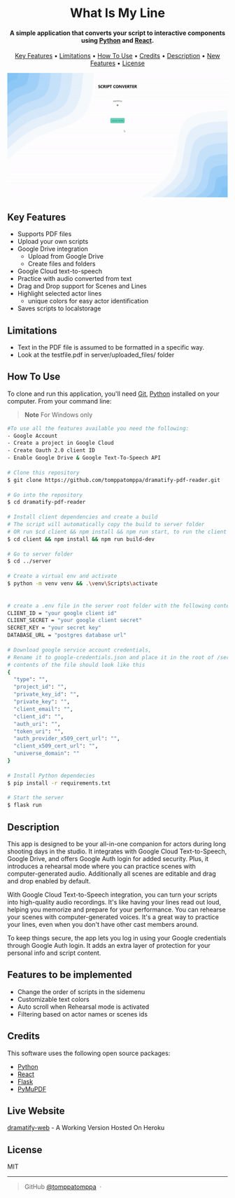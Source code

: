 <h1 align="center">
  <br>
  What Is My Line
  <br>
</h1>

<h4 align="center">A simple application that converts your script to interactive components using <a href="https://www.python.org/" target="_blank">Python</a> and <a href="https://react.dev/" target="_blank">React</a>.</h4>

<p align="center">
  <a href="#key-features">Key Features</a> •
  <a href="#limitations">Limitations</a> •
  <a href="#how-to-use">How To Use</a> •
  <a href="#credits">Credits</a> •
  <a href="#description">Description</a> •
  <a href="#features">New Features</a> •
  <a href="#license">License</a>
</p>

<p align="center">
 <img src="pdf_converter.gif" />
</p>

## Key Features

- Supports PDF files
- Upload your own scripts
- Google Drive integration
  - Upload from Google Drive
  - Create files and folders
- Google Cloud text-to-speech
- Practice with audio converted from text
- Drag and Drop support for Scenes and Lines
- Highlight selected actor lines
  - unique colors for easy actor identification
- Saves scripts to localstorage

## Limitations

- Text in the PDF file is assumed to be formatted in a specific way.
- Look at the testfile.pdf in server/uploaded_files/ folder

## How To Use

To clone and run this application, you'll need [Git](https://git-scm.com), [Python](https://www.python.org/) installed on your computer. From your command line:

> **Note**
> For Windows only

```bash
#To use all the features available you need the following:
- Google Account
- Create a project in Google Cloud
- Create Oauth 2.0 client ID
- Enable Google Drive & Google Text-To-Speech API

# Clone this repository
$ git clone https://github.com/tomppatomppa/dramatify-pdf-reader.git

# Go into the repository
$ cd dramatify-pdf-reader

# Install client dependencies and create a build
# The script will automatically copy the build to server folder
# OR run $cd client && npm install && npm run start, to run the client seperately
$ cd client && npm install && npm run build-dev

# Go to server folder
$ cd ../server

# Create a virtual env and activate
$ python -m venv venv && .\venv\Scripts\activate


# create a .env file in the server root folder with the following contents
CLIENT_ID = "your google client id"
CLIENT_SECRET = "your google client secret"
SECRET_KEY = "your secret key"
DATABASE_URL = "postgres database url"

# Download google service account credentials,
# Rename it to google-credentials.json and place it in the root of /server folder
# contents of the file should look like this
{
  "type": "",
  "project_id": "",
  "private_key_id": "",
  "private_key": "",
  "client_email": "",
  "client_id": "",
  "auth_uri": "",
  "token_uri": "",
  "auth_provider_x509_cert_url": "",
  "client_x509_cert_url": "",
  "universe_domain": ""
}

# Install Python dependecies
$ pip install -r requirements.txt

# Start the server
$ flask run
```

## Description

This app is designed to be your all-in-one companion for actors during long shooting days in the studio. It integrates with Google Cloud Text-to-Speech, Google Drive, and offers Google Auth login for added security. Plus, it introduces a rehearsal mode where you can practice scenes with computer-generated audio. Additionally all scenes are editable and drag and drop enabled by default.

With Google Cloud Text-to-Speech integration, you can turn your scripts into high-quality audio recordings. It's like having your lines read out loud, helping you memorize and prepare for your performance. You can rehearse your scenes with computer-generated voices. It's a great way to practice your lines, even when you don't have other cast members around.

To keep things secure, the app lets you log in using your Google credentials through Google Auth login. It adds an extra layer of protection for your personal info and script content.

## Features to be implemented

- Change the order of scripts in the sidemenu
- Customizable text colors
- Auto scroll when Rehearsal mode is activated
- Filtering based on actor names or scenes ids

## Credits

This software uses the following open source packages:

- [Python](https://www.python.org/)
- [React](https://react.dev/)
- [Flask](https://flask.palletsprojects.com/en/2.2.x/)
- [PyMuPDF](https://pymupdf.readthedocs.io/en/latest/index.html)

## Live Website

[dramatify-web](https://dramatify.herokuapp.com/) - A Working Version Hosted On Heroku

## License

MIT

---

> GitHub [@tomppatomppa](https://github.com/tomppatomppa) &nbsp;&middot;&nbsp;
